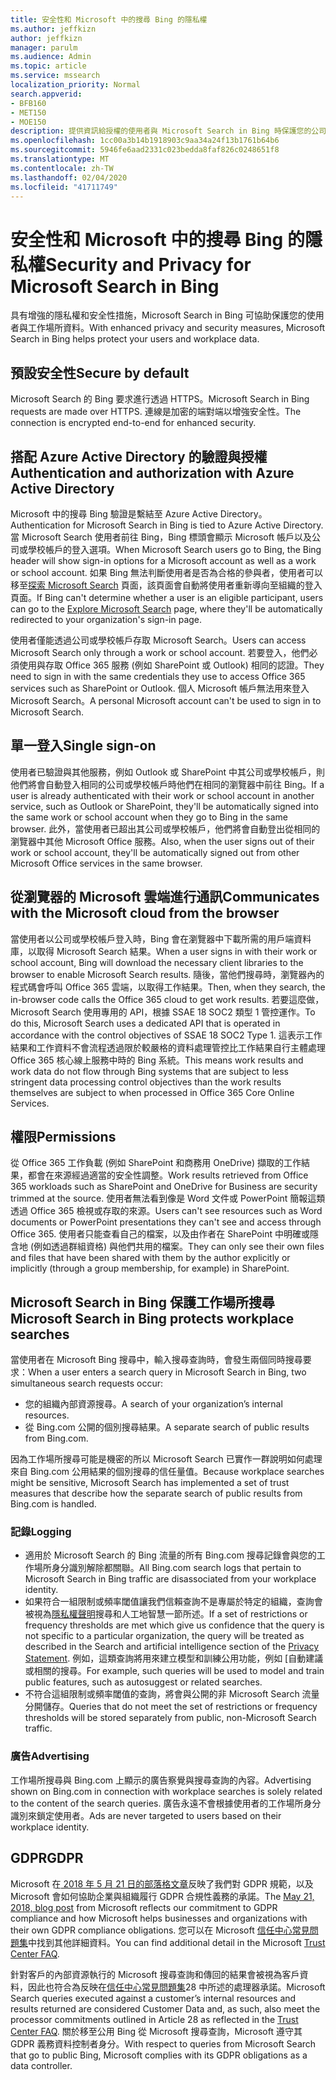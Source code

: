 ```yaml
---
title: 安全性和 Microsoft 中的搜尋 Bing 的隱私權
ms.author: jeffkizn
author: jeffkizn
manager: parulm
ms.audience: Admin
ms.topic: article
ms.service: mssearch
localization_priority: Normal
search.appverid:
- BFB160
- MET150
- MOE150
description: 提供資訊給授權的使用者與 Microsoft Search in Bing 時保護您的公司資料和使用者
ms.openlocfilehash: 1cc00a3b14b1918903c9aa34a24f13b1761b64b6
ms.sourcegitcommit: 5946fe6aad2331c023bedda8faf826c0248651f8
ms.translationtype: MT
ms.contentlocale: zh-TW
ms.lasthandoff: 02/04/2020
ms.locfileid: "41711749"
---
```

# <a name="security-and-privacy-for-microsoft-search-in-bing"></a><span data-ttu-id="8006b-103">安全性和 Microsoft 中的搜尋 Bing 的隱私權</span><span class="sxs-lookup"><span data-stu-id="8006b-103">Security and Privacy for Microsoft Search in Bing</span></span>

<span data-ttu-id="8006b-104">具有增強的隱私權和安全性措施，Microsoft Search in Bing 可協助保護您的使用者與工作場所資料。</span><span class="sxs-lookup"><span data-stu-id="8006b-104">With enhanced privacy and security measures, Microsoft Search in Bing helps protect your users and workplace data.</span></span>

## <a name="secure-by-default"></a><span data-ttu-id="8006b-105">預設安全性</span><span class="sxs-lookup"><span data-stu-id="8006b-105">Secure by default</span></span>

<span data-ttu-id="8006b-106">Microsoft Search 的 Bing 要求進行透過 HTTPS。</span><span class="sxs-lookup"><span data-stu-id="8006b-106">Microsoft Search in Bing requests are made over HTTPS.</span></span> <span data-ttu-id="8006b-107">連線是加密的端對端以增強安全性。</span><span class="sxs-lookup"><span data-stu-id="8006b-107">The connection is encrypted end-to-end for enhanced security.</span></span>
  
## <a name="authentication-and-authorization-with-azure-active-directory"></a><span data-ttu-id="8006b-108">搭配 Azure Active Directory 的驗證與授權</span><span class="sxs-lookup"><span data-stu-id="8006b-108">Authentication and authorization with Azure Active Directory</span></span>

<span data-ttu-id="8006b-109">Microsoft 中的搜尋 Bing 驗證是繫結至 Azure Active Directory。</span><span class="sxs-lookup"><span data-stu-id="8006b-109">Authentication for Microsoft Search in Bing is tied to Azure Active Directory.</span></span> <span data-ttu-id="8006b-110">當 Microsoft Search 使用者前往 Bing，Bing 標頭會顯示 Microsoft 帳戶以及公司或學校帳戶的登入選項。</span><span class="sxs-lookup"><span data-stu-id="8006b-110">When Microsoft Search users go to Bing, the Bing header will show sign-in options for a Microsoft account as well as a work or school account.</span></span> <span data-ttu-id="8006b-111">如果 Bing 無法判斷使用者是否為合格的參與者，使用者可以移至[探索 Microsoft Search](https://www.bing.com/business/explore) 頁面，該頁面會自動將使用者重新導向至組織的登入頁面。</span><span class="sxs-lookup"><span data-stu-id="8006b-111">If Bing can't determine whether a user is an eligible participant, users can go to the [Explore Microsoft Search](https://www.bing.com/business/explore) page, where they'll be automatically redirected to your organization's sign-in page.</span></span>

<span data-ttu-id="8006b-112">使用者僅能透過公司或學校帳戶存取 Microsoft Search。</span><span class="sxs-lookup"><span data-stu-id="8006b-112">Users can access Microsoft Search only through a work or school account.</span></span> <span data-ttu-id="8006b-113">若要登入，他們必須使用與存取 Office 365 服務 (例如 SharePoint 或 Outlook) 相同的認證。</span><span class="sxs-lookup"><span data-stu-id="8006b-113">They need to sign in with the same credentials they use to access Office 365 services such as SharePoint or Outlook.</span></span> <span data-ttu-id="8006b-114">個人 Microsoft 帳戶無法用來登入 Microsoft Search。</span><span class="sxs-lookup"><span data-stu-id="8006b-114">A personal Microsoft account can't be used to sign in to Microsoft Search.</span></span>

## <a name="single-sign-on"></a><span data-ttu-id="8006b-115">單一登入</span><span class="sxs-lookup"><span data-stu-id="8006b-115">Single sign-on</span></span>

<span data-ttu-id="8006b-116">使用者已驗證與其他服務，例如 Outlook 或 SharePoint 中其公司或學校帳戶，則他們將會自動登入相同的公司或學校帳戶時他們在相同的瀏覽器中前往 Bing。</span><span class="sxs-lookup"><span data-stu-id="8006b-116">If a user is already authenticated with their work or school account in another service, such as Outlook or SharePoint, they'll be automatically signed into the same work or school account when they go to Bing in the same browser.</span></span> <span data-ttu-id="8006b-117">此外，當使用者已超出其公司或學校帳戶，他們將會自動登出從相同的瀏覽器中其他 Microsoft Office 服務。</span><span class="sxs-lookup"><span data-stu-id="8006b-117">Also, when the user signs out of their work or school account, they'll be automatically signed out from other Microsoft Office services in the same browser.</span></span>
  
## <a name="communicates-with-the-microsoft-cloud-from-the-browser"></a><span data-ttu-id="8006b-118">從瀏覽器的 Microsoft 雲端進行通訊</span><span class="sxs-lookup"><span data-stu-id="8006b-118">Communicates with the Microsoft cloud from the browser</span></span>

<span data-ttu-id="8006b-119">當使用者以公司或學校帳戶登入時，Bing 會在瀏覽器中下載所需的用戶端資料庫，以取得 Microsoft Search 結果。</span><span class="sxs-lookup"><span data-stu-id="8006b-119">When a user signs in with their work or school account, Bing will download the necessary client libraries to the browser to enable Microsoft Search results.</span></span> <span data-ttu-id="8006b-120">隨後，當他們搜尋時，瀏覽器內的程式碼會呼叫 Office 365 雲端，以取得工作結果。</span><span class="sxs-lookup"><span data-stu-id="8006b-120">Then, when they search, the in-browser code calls the Office 365 cloud to get work results.</span></span> <span data-ttu-id="8006b-121">若要這麼做，Microsoft Search 使用專用的 API，根據 SSAE 18 SOC2 類型 1 管控運作。</span><span class="sxs-lookup"><span data-stu-id="8006b-121">To do this, Microsoft Search uses a dedicated API that is operated in accordance with the control objectives of SSAE 18 SOC2 Type 1.</span></span> <span data-ttu-id="8006b-122">這表示工作結果和工作資料不會流程透過限於較嚴格的資料處理管控比工作結果自行主體處理 Office 365 核心線上服務中時的 Bing 系統。</span><span class="sxs-lookup"><span data-stu-id="8006b-122">This means work results and work data do not flow through Bing systems that are subject to less stringent data processing control objectives than the work results themselves are subject to when processed in Office 365 Core Online Services.</span></span>
  
## <a name="permissions"></a><span data-ttu-id="8006b-123">權限</span><span class="sxs-lookup"><span data-stu-id="8006b-123">Permissions</span></span>

<span data-ttu-id="8006b-124">從 Office 365 工作負載 (例如 SharePoint 和商務用 OneDrive) 擷取的工作結果，都會在來源經過適當的安全性調整。</span><span class="sxs-lookup"><span data-stu-id="8006b-124">Work results retrieved from Office 365 workloads such as SharePoint and OneDrive for Business are security trimmed at the source.</span></span> <span data-ttu-id="8006b-125">使用者無法看到像是 Word 文件或 PowerPoint 簡報這類透過 Office 365 檢視或存取的來源。</span><span class="sxs-lookup"><span data-stu-id="8006b-125">Users can't see resources such as Word documents or PowerPoint presentations they can't see and access through Office 365.</span></span> <span data-ttu-id="8006b-126">使用者只能查看自己的檔案，以及由作者在 SharePoint 中明確或隱含地 (例如透過群組資格) 與他們共用的檔案。</span><span class="sxs-lookup"><span data-stu-id="8006b-126">They can only see their own files and files that have been shared with them by the author explicitly or implicitly (through a group membership, for example) in SharePoint.</span></span>

## <a name="microsoft-search-in-bing-protects-workplace-searches"></a><span data-ttu-id="8006b-127">Microsoft Search in Bing 保護工作場所搜尋</span><span class="sxs-lookup"><span data-stu-id="8006b-127">Microsoft Search in Bing protects workplace searches</span></span>

<span data-ttu-id="8006b-128">當使用者在 Microsoft Bing 搜尋中，輸入搜尋查詢時，會發生兩個同時搜尋要求：</span><span class="sxs-lookup"><span data-stu-id="8006b-128">When a user enters a search query in Microsoft Search in Bing, two simultaneous search requests occur:</span></span>

- <span data-ttu-id="8006b-129">您的組織內部資源搜尋。</span><span class="sxs-lookup"><span data-stu-id="8006b-129">A search of your organization’s internal resources.</span></span>
- <span data-ttu-id="8006b-130">從 Bing.com 公開的個別搜尋結果。</span><span class="sxs-lookup"><span data-stu-id="8006b-130">A separate search of public results from Bing.com.</span></span>

<span data-ttu-id="8006b-131">因為工作場所搜尋可能是機密的所以 Microsoft Search 已實作一群說明如何處理來自 Bing.com 公用結果的個別搜尋的信任量值。</span><span class="sxs-lookup"><span data-stu-id="8006b-131">Because workplace searches might be sensitive, Microsoft Search has implemented a set of trust measures that describe how the separate search of public results from Bing.com is handled.</span></span>

### <a name="logging"></a><span data-ttu-id="8006b-132">記錄</span><span class="sxs-lookup"><span data-stu-id="8006b-132">Logging</span></span>

- <span data-ttu-id="8006b-133">適用於 Microsoft Search 的 Bing 流量的所有 Bing.com 搜尋記錄會與您的工作場所身分識別解除都關聯。</span><span class="sxs-lookup"><span data-stu-id="8006b-133">All Bing.com search logs that pertain to Microsoft Search in Bing traffic are disassociated from your workplace identity.</span></span>
- <span data-ttu-id="8006b-134">如果符合一組限制或頻率閾值讓我們信賴查詢不是專屬於特定的組織，查詢會被視為[隱私權聲明](https://privacy.microsoft.com/privacystatement)搜尋和人工地智慧一節所述。</span><span class="sxs-lookup"><span data-stu-id="8006b-134">If a set of restrictions or frequency thresholds are met which give us confidence that the query is not specific to a particular organization, the query will be treated as described in the Search and artificial intelligence section of the [Privacy Statement](https://privacy.microsoft.com/privacystatement).</span></span> <span data-ttu-id="8006b-135">例如，這類查詢將用來建立模型和訓練公用功能，例如 [自動建議或相關的搜尋。</span><span class="sxs-lookup"><span data-stu-id="8006b-135">For example, such queries will be used to model and train public features, such as autosuggest or related searches.</span></span>
- <span data-ttu-id="8006b-136">不符合這組限制或頻率閾值的查詢，將會與公開的非 Microsoft Search 流量分開儲存。</span><span class="sxs-lookup"><span data-stu-id="8006b-136">Queries that do not meet the set of restrictions or frequency thresholds will be stored separately from public, non-Microsoft Search traffic.</span></span>

### <a name="advertising"></a><span data-ttu-id="8006b-137">廣告</span><span class="sxs-lookup"><span data-stu-id="8006b-137">Advertising</span></span>

<span data-ttu-id="8006b-138">工作場所搜尋與 Bing.com 上顯示的廣告察覺與搜尋查詢的內容。</span><span class="sxs-lookup"><span data-stu-id="8006b-138">Advertising shown on Bing.com in connection with workplace searches is solely related to the content of the search queries.</span></span> <span data-ttu-id="8006b-139">廣告永遠不會根據使用者的工作場所身分識別來鎖定使用者。</span><span class="sxs-lookup"><span data-stu-id="8006b-139">Ads are never targeted to users based on their workplace identity.</span></span>

## <a name="gdpr"></a><span data-ttu-id="8006b-140">GDPR</span><span class="sxs-lookup"><span data-stu-id="8006b-140">GDPR</span></span>

<span data-ttu-id="8006b-141">Microsoft 在[ 2018 年 5 月 21 日的部落格文章](https://blogs.microsoft.com/on-the-issues/2018/05/21/microsofts-commitment-to-gdpr-privacy-and-putting-customers-in-control-of-their-own-data/)反映了我們對 GDPR 規範，以及 Microsoft 會如何協助企業與組織履行 GDPR 合規性義務的承諾。</span><span class="sxs-lookup"><span data-stu-id="8006b-141">The [May 21, 2018, blog post](https://blogs.microsoft.com/on-the-issues/2018/05/21/microsofts-commitment-to-gdpr-privacy-and-putting-customers-in-control-of-their-own-data/) from Microsoft reflects our commitment to GDPR compliance and how Microsoft helps businesses and organizations with their own GDPR compliance obligations.</span></span> <span data-ttu-id="8006b-142">您可以在 Microsoft [信任中心常見問題集](https://www.microsoft.com/trustcenter/privacy/gdpr/gdpr-faqs)中找到其他詳細資料。</span><span class="sxs-lookup"><span data-stu-id="8006b-142">You can find additional detail in the Microsoft [Trust Center FAQ](https://www.microsoft.com/trustcenter/privacy/gdpr/gdpr-faqs).</span></span>

<span data-ttu-id="8006b-143">針對客戶的內部資源執行的 Microsoft 搜尋查詢和傳回的結果會被視為客戶資料，因此也符合為反映在[信任中心常見問題集](https://www.microsoft.com/trustcenter/privacy/gdpr/gdpr-faqs)28 中所述的處理器承諾。</span><span class="sxs-lookup"><span data-stu-id="8006b-143">Microsoft Search queries executed against a customer’s internal resources and results returned are considered Customer Data and, as such, also  meet the processor commitments outlined in Article 28 as reflected in the [Trust Center FAQ](https://www.microsoft.com/trustcenter/privacy/gdpr/gdpr-faqs).</span></span> <span data-ttu-id="8006b-144">關於移至公用 Bing 從 Microsoft 搜尋查詢，Microsoft 遵守其 GDPR 義務資料控制者身分。</span><span class="sxs-lookup"><span data-stu-id="8006b-144">With respect to queries from Microsoft Search that go to public Bing, Microsoft complies with its GDPR obligations as a data controller.</span></span>

